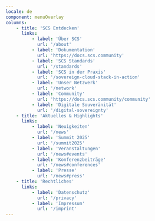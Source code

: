 ```yaml
---
locale: de
component: menuOverlay
columns:
    - title: 'SCS Entdecken'
      links:
          - label: 'Über SCS'
            url: '/about'
          - label: 'Dokumentation'
            url: 'https://docs.scs.community'
          - label: 'SCS Standards'
            url: '/standards'
          - label: 'SCS in der Praxis'
            url: '/sovereign-cloud-stack-in-action'
          - label: 'Unser Netzwerk'
            url: '/network'
          - label: 'Community'
            url: 'https://docs.scs.community/community'
          - label: 'Digitale Souveränität'
            url: '/digital-sovereignty'
    - title: 'Aktuelles & Highlights'
      links:
          - label: 'Neuigkeiten'
            url: '/news'
          - label: 'Summit 2025'
            url: '/summit2025'
          - label: 'Veranstaltungen'
            url: '/news#events'
          - label: 'Konferenzbeiträge'
            url: '/news#conferences'
          - label: 'Presse'
            url: '/news#press'
    - title: 'Rechtliches'
      links:
          - label: 'Datenschutz'
            url: '/privacy'
          - label: 'Impressum'
            url: '/imprint'
---
```

